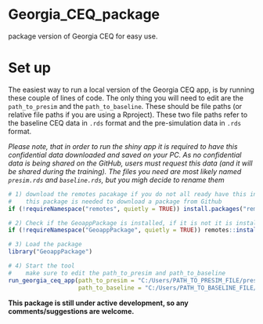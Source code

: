 # Georgia_CEQ_package
package version of Georgia CEQ  for easy use.

# Set up

The easiest way to run a local version of the Georgia CEQ app, is by running these couple of lines of code.
The only thing you will need to edit are the `path_to_presim` and the  `path_to_baseline`. These should be file paths (or relative file paths if you are using a Rproject). These two file paths refer to the baseline CEQ data in `.rds` format and the pre-simulation data in `.rds` format.


_Please note, that in order to run the shiny app it is required to have this confidential data downloaded and saved on your PC. As no confidential data is being shared on the GitHub, users must request this data (and it will be shared during the training). The files you need are most likely named `presim.rds` and `baseline.rds`, but you migh decide to rename them_

```r
# 1) download the remotes pacakage if you do not all ready have this installed.
#    this package is needed to download a package from Github
if (!requireNamespace("remotes", quietly = TRUE)) install.packages("remotes")

# 2) Check if the GeoappPackage is installed, if it is not it is installed from GitHub
if (!requireNamespace("GeoappPackage", quietly = TRUE)) remotes::install_github("wbEPL/Georgia_CEQ_package", force = TRUE, upgrade = FALSE)

# 3) Load the package
library("GeoappPackage")

# 4) Start the tool
#    make sure to edit the path_to_presim and path_to_baseline
run_georgia_ceq_app(path_to_presim = "C:/Users/PATH_TO_PRESIM_FILE/presim.rds",
                    path_to_baseline = "C:/Users/PATH_TO_BASELINE_FILE/baseline.rds")


````
__This package is still under active development, so any comments/suggestions are welcome.__
